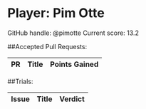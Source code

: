 # Player: Pim Otte

GitHub handle: @pimotte
Current score: 13.2

##Accepted Pull Requests:

|  PR | Title | Points Gained|
| --- |:-----:|:------------:|


##Trials:

| Issue | Title | Verdict|
| ----- |:-----:|:------:|

